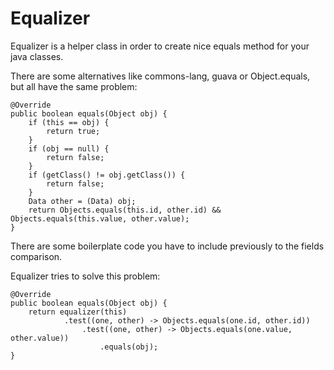Equalizer
=========

Equalizer is a helper class in order to create nice equals method for your java classes.

There are some alternatives like commons-lang, guava or Object.equals, but all have the same problem:

    @Override
    public boolean equals(Object obj) {
        if (this == obj) {
            return true;
        }
        if (obj == null) {
            return false;
        }
        if (getClass() != obj.getClass()) {
            return false;
        }
        Data other = (Data) obj;
        return Objects.equals(this.id, other.id) && Objects.equals(this.value, other.value);
    }

There are some boilerplate code you have to include previously to the fields comparison.

Equalizer tries to solve this problem:

    @Override
    public boolean equals(Object obj) {
        return equalizer(this)
                .test((one, other) -> Objects.equals(one.id, other.id))
                    .test((one, other) -> Objects.equals(one.value, other.value))
                        .equals(obj);
    }